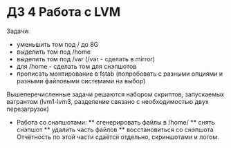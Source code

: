 # ДЗ 4 Работа с LVM

Задачи:
* уменьшить том под / до 8G
* выделить том под /home
* выделить том под /var (/var - сделать в mirror)
* для /home - сделать том для снэпшотов
* прописать монтирование в fstab (попробовать с разными опциями и разными файловыми системами на выбор)

Вышеперечисленные задачи решаются набором скриптов, запускаемых вагрантом (lvm1-lvm3, разделение связано с необходимостью двух перезагрузок)

* Работа со снапшотами:
** сгенерировать файлы в /home/
**  снять снэпшот
**  удалить часть файлов
**  восстановиться со снэпшота
Отчётность по этой части сдаётся отдельно, скриншотами и логом. 